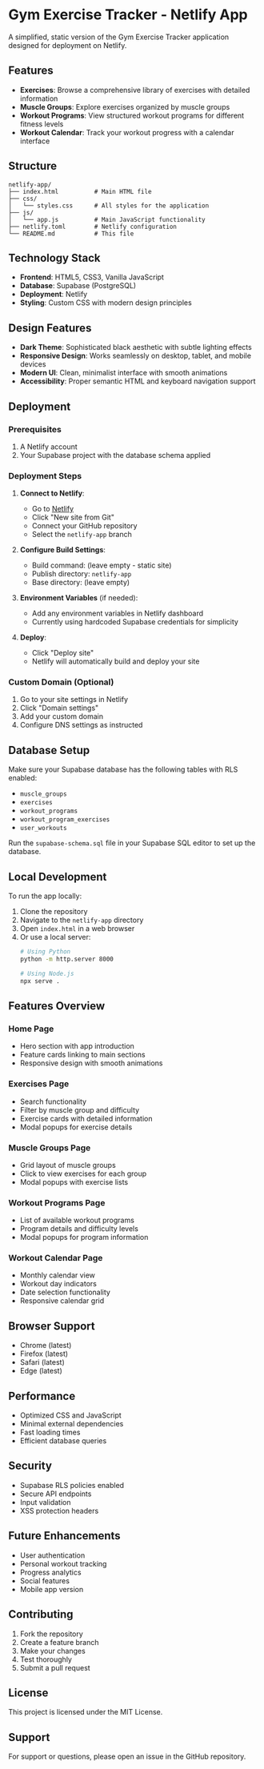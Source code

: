 # Gym Exercise Tracker - Netlify App

A simplified, static version of the Gym Exercise Tracker application designed for deployment on Netlify.

## Features

- **Exercises**: Browse a comprehensive library of exercises with detailed information
- **Muscle Groups**: Explore exercises organized by muscle groups
- **Workout Programs**: View structured workout programs for different fitness levels
- **Workout Calendar**: Track your workout progress with a calendar interface

## Structure

```
netlify-app/
├── index.html          # Main HTML file
├── css/
│   └── styles.css      # All styles for the application
├── js/
│   └── app.js          # Main JavaScript functionality
├── netlify.toml        # Netlify configuration
└── README.md           # This file
```

## Technology Stack

- **Frontend**: HTML5, CSS3, Vanilla JavaScript
- **Database**: Supabase (PostgreSQL)
- **Deployment**: Netlify
- **Styling**: Custom CSS with modern design principles

## Design Features

- **Dark Theme**: Sophisticated black aesthetic with subtle lighting effects
- **Responsive Design**: Works seamlessly on desktop, tablet, and mobile devices
- **Modern UI**: Clean, minimalist interface with smooth animations
- **Accessibility**: Proper semantic HTML and keyboard navigation support

## Deployment

### Prerequisites

1. A Netlify account
2. Your Supabase project with the database schema applied

### Deployment Steps

1. **Connect to Netlify**:
   - Go to [Netlify](https://netlify.com)
   - Click "New site from Git"
   - Connect your GitHub repository
   - Select the `netlify-app` branch

2. **Configure Build Settings**:
   - Build command: (leave empty - static site)
   - Publish directory: `netlify-app`
   - Base directory: (leave empty)

3. **Environment Variables** (if needed):
   - Add any environment variables in Netlify dashboard
   - Currently using hardcoded Supabase credentials for simplicity

4. **Deploy**:
   - Click "Deploy site"
   - Netlify will automatically build and deploy your site

### Custom Domain (Optional)

1. Go to your site settings in Netlify
2. Click "Domain settings"
3. Add your custom domain
4. Configure DNS settings as instructed

## Database Setup

Make sure your Supabase database has the following tables with RLS enabled:

- `muscle_groups`
- `exercises`
- `workout_programs`
- `workout_program_exercises`
- `user_workouts`

Run the `supabase-schema.sql` file in your Supabase SQL editor to set up the database.

## Local Development

To run the app locally:

1. Clone the repository
2. Navigate to the `netlify-app` directory
3. Open `index.html` in a web browser
4. Or use a local server:
   ```bash
   # Using Python
   python -m http.server 8000
   
   # Using Node.js
   npx serve .
   ```

## Features Overview

### Home Page
- Hero section with app introduction
- Feature cards linking to main sections
- Responsive design with smooth animations

### Exercises Page
- Search functionality
- Filter by muscle group and difficulty
- Exercise cards with detailed information
- Modal popups for exercise details

### Muscle Groups Page
- Grid layout of muscle groups
- Click to view exercises for each group
- Modal popups with exercise lists

### Workout Programs Page
- List of available workout programs
- Program details and difficulty levels
- Modal popups for program information

### Workout Calendar Page
- Monthly calendar view
- Workout day indicators
- Date selection functionality
- Responsive calendar grid

## Browser Support

- Chrome (latest)
- Firefox (latest)
- Safari (latest)
- Edge (latest)

## Performance

- Optimized CSS and JavaScript
- Minimal external dependencies
- Fast loading times
- Efficient database queries

## Security

- Supabase RLS policies enabled
- Secure API endpoints
- Input validation
- XSS protection headers

## Future Enhancements

- User authentication
- Personal workout tracking
- Progress analytics
- Social features
- Mobile app version

## Contributing

1. Fork the repository
2. Create a feature branch
3. Make your changes
4. Test thoroughly
5. Submit a pull request

## License

This project is licensed under the MIT License.

## Support

For support or questions, please open an issue in the GitHub repository. 